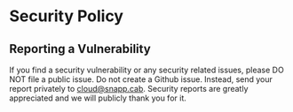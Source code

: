# Security Policy


## Reporting a Vulnerability

If you find a security vulnerability or any security related issues, please DO NOT file a public issue. Do not create a Github issue. Instead, send your report privately to cloud@snapp.cab. Security reports are greatly appreciated and we will publicly thank you for it.
